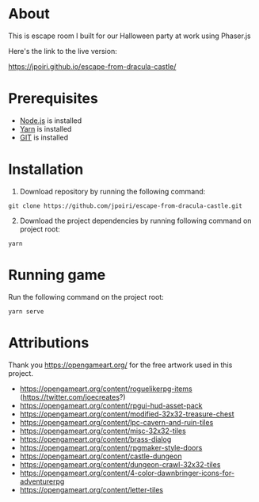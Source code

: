 




# About

This is escape room I built for our Halloween party at work using Phaser.js

Here's the link to the live version:

https://jpoiri.github.io/escape-from-dracula-castle/

# Prerequisites

* [Node.js](https://nodejs.org/en) is installed
* [Yarn](https://yarnpkg.com/) is installed
* [GIT](https://git-scm.com/) is installed

# Installation

1. Download repository by running the following command:

```
git clone https://github.com/jpoiri/escape-from-dracula-castle.git
```

2. Download the project dependencies by running following command on project root:

```
yarn
```

# Running game

Run the following command on the project root:

```
yarn serve
```

# Attributions

Thank you https://opengameart.org/ for the free artwork used in this project.

* https://opengameart.org/content/roguelikerpg-items (https://twitter.com/joecreates?)
* https://opengameart.org/content/rpgui-hud-asset-pack
* https://opengameart.org/content/modified-32x32-treasure-chest
* https://opengameart.org/content/lpc-cavern-and-ruin-tiles
* https://opengameart.org/content/misc-32x32-tiles
* https://opengameart.org/content/brass-dialog
* https://opengameart.org/content/rpgmaker-style-doors
* https://opengameart.org/content/castle-dungeon
* https://opengameart.org/content/dungeon-crawl-32x32-tiles
* https://opengameart.org/content/4-color-dawnbringer-icons-for-adventurerpg
* https://opengameart.org/content/letter-tiles
